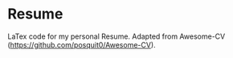 # Resume
LaTex code for my personal Resume. Adapted from Awesome-CV (https://github.com/posquit0/Awesome-CV).
